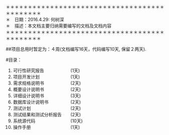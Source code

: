 ＊＊＊＊＊＊＊＊＊＊＊＊＊＊＊＊＊＊＊＊＊＊＊＊＊＊＊＊＊＊＊＊＊＊＊＊＊＊＊＊＊＊＊＊  
＊　日期：2016.4.29: 何树深  
＊　描述：本文档主要归纳需要编写的文档及文档内容  
＊＊＊＊＊＊＊＊＊＊＊＊＊＊＊＊＊＊＊＊＊＊＊＊＊＊＊＊＊＊＊＊＊＊＊＊＊＊＊＊＊＊＊＊   


##项目总用时暂定为：４周(文档编写16天，代码编写10天, 保留２两天).  

#目录：  
1. 可行性研究报告　　　　　　(1天)  
2. 项目开发计划　　　　　　　(1天)  
3. 需求规格说明书　　　　　　(2天)  
4. 概要设计说明书　　　　　　(2天)  
5. 详细设计说明书　　　　　　(3天)  
6. 数据库设计说明书　　　　　(2天)  
7. 测试计划　　　　　　　　　(2天)  
8. 测试结果和测试分析报告　　(2天)  
9. 系统源代码　　　　　　　　(10天)  
10. 操作手册　　　　　　　　　(1天)  

